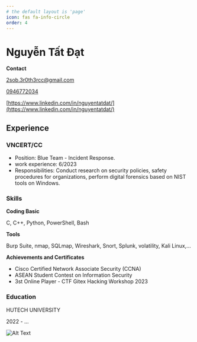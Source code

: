 ```yaml
---
# the default layout is 'page'
icon: fas fa-info-circle
order: 4
---
```


# Nguyễn Tất Đạt

**Contact**

<i class="fa fa-envelope"></i> [2sob.3r0th3rcc@gmail.com](mailto:2sob.3r0th3rcc@gmail.com)

<i class="fa fa-phone"></i> [0946772034](tel:+84946772034)

<i class="fa fa-linkedin"></i> [https://www.linkedin.com/in/nguyentatdat/](https://www.linkedin.com/in/nguyentatdat/)


## Experience

### **VNCERT/CC**
- Position: Blue Team - Incident Response.
- work experience: 6/2023
- Responsibilities: Conduct research on security policies, safety procedures for organizations, perform digital forensics based on NIST tools on Windows.

### **Skills**

**Coding Basic**

C, C++, Python, PowerShell, Bash

**Tools**

Burp Suite, nmap, SQLmap, Wireshark, Snort, Splunk, volatility, Kali Linux,...

**Achievements and Certificates**
- Cisco Certified Network Associate Security (CCNA)
- ASEAN Student Contest on Information Security
- 3st Online Player - CTF Gitex Hacking Workshop 2023

### **Education**

HUTECH UNIVERSITY

2022 - ... 





 
![Alt Text](https://media.giphy.com/media/yBvndlpq8aCvS/giphy.gif)



